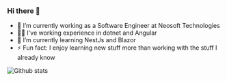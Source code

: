 ### Hi there 👋

<!--
**apoorv-neosofttech/apoorv-neosofttech** is a ✨ _special_ ✨ repository because its `README.md` (this file) appears on your GitHub profile.

Here are some ideas to get you started:
-->

- 🔭 I’m currently working as a Software Engineer at Neosoft Technologies
- :technologist: I've working experience in dotnet and Angular
- 🌱 I’m currently learning NestJs and Blazor
- ⚡ Fun fact: I enjoy learning new stuff more than working with the stuff I already know

![Github stats](https://github-readme-stats.vercel.app/api?username=apoorv-neosofttech&count_private=true)

